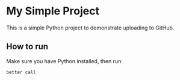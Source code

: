# My Simple Project

This is a simple Python project to demonstrate uploading to GitHub.

## How to run

Make sure you have Python installed, then run:

```bash
better call
